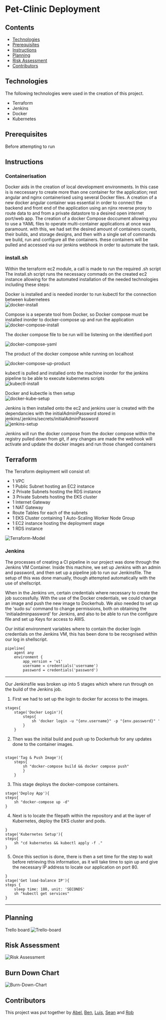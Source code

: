 # Pet-Clinic Deployment

<Intro piece>

## Contents
- [Technologies](#Technologies)
- [Prerequisites](#Prerequisites)
- [Instructions](#Instructions)
- [Planning](#Planning)
- [Risk Assessment](#Risk-Assessment)
- [Contributors](#Contributors)

## Technologies
 
 The following technologies were used in the creation of this project.

 - Terraform
 - Jenkins
 - Docker
 - Kubernetes

## Prerequisites

Before attempting to run


## Instructions ##  

### Containerisation ###  
Docker aids in the creation of local development environments. In this case is is neccessary to create more than one container for the application; rest angular and nginx containerised using several Docker files. 
A creation of a new docker angular container was essential in order to connect the backend and front end of the application using an njinx reverse proxy to route data to and from a private datastore to a desired open internet port/web app.
The creation of a docker Compose doccument allowing you to use a YAML files to operate multi-container applications at once was paramount. with this, we had set the desired amount of 
containers counts, their builds, and storage designs, and then with a single set of commands we build, run and configure all the containers.
these containers will be pulled and accessed via our jenkins webhook in order to automate the task.

### install.sh ###  
Within the terraform ec2 module, a call is made to run the required .sh script
The install.sh script runs the necessacy commads on the created ec2 instance allowing for the automated installation of the needed technologies including these steps:  

Docker is installed and is needed inorder to run kubectl for the connection between kubernetees  
![docker-install](https://github.com/BFDarian/pet-clinic/blob/documentation/images/docker-install.PNG)  

Compose is a seperate tool from Docker, so Docker compose must be installed inorder to docker-compose up and run the application  
![docker-compose-install](https://github.com/BFDarian/pet-clinic/blob/documentation/images/docker-install.PNG)  

The docker compose file to be run will be listening on the identified port  

![docker-compose-yaml](https://github.com/BFDarian/pet-clinic/blob/documentation/images/docker-compose-yaml.PNG)

The product of the docker compose while running on localhost  

![docker-compose-up-product](https://github.com/BFDarian/pet-clinic/blob/documentation/images/docker-compose-up-product.PNG)  

kubectl is pulled and installed onto the machine inorder for the jenkins pipeline to be able to execute kubernetes scripts  
![kubectl-install](https://github.com/BFDarian/pet-clinic/blob/documentation/images/kubectl-install.PNG)

Docker and kubectle is then setup   
![docker-kube-setup](https://github.com/BFDarian/pet-clinic/blob/documentation/images/docker-kube-setup.PNG)  

Jenkins is then installed onto the ec2 and jenkins user is created with the dependancies with the initialAdminPassword stored in jenkins/.jenkins/secrets/initialAdminPassword  
![jenkins-setup](https://github.com/BFDarian/pet-clinic/blob/documentation/images/jenkins-setup.PNG)  

Jenkins will run the docker compose from the docker compose within the registry pulled down from git, if any changes are made the webhook will activate and update the docker images and run those changed containers  

## Terraform

The Terraform deployment will consist of:

- 1 VPC 
- 1 Public Subnet hosting an EC2 instance
- 2 Private Subnets hosting the RDS instance
- 3 Private Subnets hosting the EKS cluster
- 1 Internet Gateway
- 1 NAT Gateway
- Route Tables for each of the subnets
- 1 EKS Cluster containing 1 Auto-Scaling Worker Node Group
- 1 EC2 instance hosting the deployment stage
- 1 RDS instance

![Terraform-Model](https://github.com/BFDarian/pet-clinic/blob/documentation/images/Terraform-model.JPG)

### Jenkins ###

The processes of creating a CI pipeline in our project was done through the Jenkins VM Container. Inside this machine, we set up Jenkins with an admin and password, and then set up a pipeline job to run our Jenkinsfile. The setup of this was done manually, though attempted automatically with the use of shellscript.  

When in the Jenkins vm, certain credentials where necessary to create the job successfully. With the use of the Docker credentials, we could change an image and push the new image to Dockerhub. We also needed to set up the 'sudo su' command to change permissions, both on obtaining the 'initialadminpassword' for Jenkins, and also to be able to run the configure file and set up Keys for access to AWS.  

Our initial environment variables where to contain the docker login credentials on the Jenkins VM, this has been done to be recognised within our log in shellscript.  

```
pipeline{
    agent any
    environment {
        app_version = 'v1'
        username = credentials('username')
        password = credentials('password')
```
---
Our Jenkinsfile was broken up into 5 stages which where run through on the build of the Jenkins job.

1. First we had to set up the login to docker for access to the images.
```}
stages{
    stage('Docker Login'){
        steps{
            sh 'docker login -u "{env.username}" -p "{env.password}" '
        }
    }
```
2. Then was the initial build and push up to Dockerhub for any updates done to the container images.
```

stage('Tag & Push Image'){
    steps{
        sh "docker-compose build && docker compose push"
        }
    }
```
3. This stage deploys the docker-compose containers.
``` 
stage('Deploy App'){
steps{
    sh "docker-compose up -d"
}
```
4. Next is to locate the filepath within the repository and at the layer of Kubernetes, deploy the EKS cluster and pods.
```
}
stage('Kubernetes Setup'){
steps{
    sh "cd kubernetes && kubectl apply -f ."
}
```
5. Once this section is done, there is then a set time for the step to wait before retrieving this information, as it will take time to spin up and give the necessary IP address to locate our application on port 80.
```
}
stage('Get load-balance IP'){
steps {
    sleep time: 180, unit: 'SECONDS'
    sh "kubectl get services"
}
```
---


## Planning
 Trello board
![Trello-board](https://github.com/BFDarian/pet-clinic/blob/documentation/images/TrelloBoard.png)


## Risk Assessment
![Risk Assessment](https://github.com/BFDarian/pet-clinic/blob/documentation/images/Risk_assessment.png)

## Burn Down Chart
![Burn-Down-Chart](https://github.com/BFDarian/pet-clinic/blob/documentation/images/Burn-Down-Chart.JPG)


 ## Contributors
This project was put together by [Abel](https://github.com/MrLucien-Johnson), [Ben](https://github.com/BFDarian), [Luis](https://github.com/LSoares1), [Sean](https://github.com/Arcticleech) and [Rob](https://github.com/mauvesky1)
